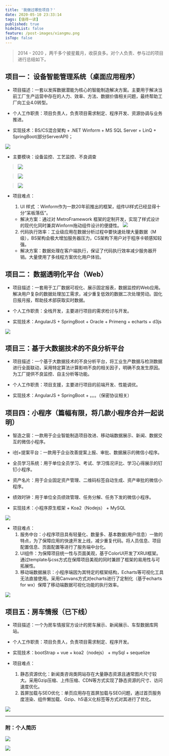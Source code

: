```yaml
---
title: '我做过哪些项目？'
date: 2020-05-10 23:33:14
tags: [值得一读]
published: true
hideInList: false
feature: /post-images/xiangmu.png
isTop: false
---
```




> 2014 - 2020 ，两千多个披星戴月，收获良多。对个人负责、参与过的项目进行总结如下。


## 项目一： 设备智能管理系统（桌面应用程序）

- 项目描述：一套以发挥数据潜能为核心的智能制造解决方案。主要用于解决当前工厂生产运营中存在的人力、效率、方法、数据价值相关问题，最终帮助工厂向工业4.0转型。

- 个人工作职责：项目负责人，负责项目需求制定、程序开发、资源协调与业务推进。

- 实现技术：BS/CS混合架构 + .NET Winform + MS SQL Server + LinQ + SpringBoot(部分ServerAPI)；


  
![](https://www.xr1228.com//post-images/1589153255940.png)

- 主要模块：设备监控、工艺监控、不良调查
>   ![](https://www.xr1228.com//post-images/1589153107363.png)

>   ![](https://www.xr1228.com//post-images/1589153172425.png)

>   ![](https://www.xr1228.com//post-images/1589153182823.png)

- 项目难点：

    1. UI 样式 ：Winform作为一款20年前推出的框架，组件UI样式已经显得十分“呆板落伍”。
    - 解决方案：通过对 MetroFramework 框架的定制开发，实现了样式设计的现代化同时兼具Winform拖动组件设计的便捷性。
![](https://www.xr1228.com//post-images/1589154078440.png)

    2. 代码执行效率：工业级应用在数据分析过程中要快速处理大量数据（M级），BS架构会极大增加服务器压力，CS架构下用户对于程序卡顿感知较强。

    - 解决方案：数据处理在客户端执行，保证了代码执行效率减少服务器开销。大量使用了多线程方案优化用户体验。


## 项目二： 数据透明化平台（Web）

- 项目描述：一套用于工厂数据可视化、展示固定报表，数据监控的Web应用。解决用户复杂的数据处理加工需求，减少重复低效的数据二次处理劳动。固化日报月报，帮助技术部获取实时数据。

- 个人工作职责：全栈开发，主要进行项目的需求检讨与开发。

- 实现技术：AngularJS + SpringBoot + Oracle + Primeng + echarts + d3js

![](https://www.xr1228.com//post-images/1589154673790.png)

## 项目三：基于大数据技术的不良分析平台

- 项目描述：一个基于大数据技术的不良分析平台，将工业生产数据与检测数据进行全面联动，采用特定算法计算影响不良的相关因子，明确不良发生原因。为工厂提供不良监控、自主分析等功能。

- 个人工作职责：项目支援，主要进行项目的前端开发、性能调优。

- 实现技术：AngularJS + SpringBoot + 。。。（保密协议相关）


## 项目四：小程序（篇幅有限，将几款小程序合并一起说明）

- 智造之窗：一款用于企业智能制造项目改进、移动端数据展示、新闻、数据交互的微信小程序。
- i创+提案平台：一款用于企业改善提案上报、审批、数据展示的微信小程序。
- 全员学习系统：用于单位全员学习、考试、学习情况评比、学习心得展示的钉钉小程序。
- 资产名片：用于企业固定资产管理、二维码标签自动生成、资产审批的微信小程序。
- 绩效时钟：用于单位全员绩效管理、任务分解、任务下发的微信小程序。

- 实现技术：小程序原生框架 + Koa2（Nodejs） + MySQL

![](https://www.xr1228.com//post-images/1589385069512.png)

- 项目难点：
  1. 服务中台：小程序项目具有轻量化、数量多、基本数据(用户信息）一致的特点，为了保障应用的快速开发上线，减少重复代码。将人员信息、项目配置信息、页面配置等进行了服务端中台化。
  2. UI组件：为保障项目统一性与页面美观，基于ColorUI开发了XRUI框架。通过template与css方式在保障项目美观的同时兼顾了框架的易用性与可拓展性。
   1. 移动端数据展示：小程序端因为其特定的框架结构，Echarts等可视化工具无法直接使用。采用Canvans方式对echarts进行了定制化（基于echarts for wx）保障了移动端数据可视化功能的执行效率。

![](https://www.xr1228.com//post-images/1589157404629.png)

## 项目五：房车情报（已下线）

- 项目描述：一个为房车情报官方设计的房车展示、新闻展示、车型数据库网站。

- 个人工作职责：项目负责人，负责项目需求制定、程序开发。

- 实现技术：bootStrap + vue + koa2（nodejs） + mySql + sequelize

- 项目难点：
  1. 静态资源优化：新闻类咨询类网站存在大量静态资源且通常图片尺寸较大。采用Gzip压缩、上传压缩、CDN等方式实现了静态资源的尺寸、访问速度优化。
  2. 首屏加载与SEO优化：单页应用存在首屏加载与SEO问题，通过首页服务度渲染、组件懒加载、Gzip、h5语义化标签等方式对其进行了优化。

![](https://www.xr1228.com//post-images/1589157977232.jpeg)


-------



###  附：个人简历

![](https://www.xr1228.com//post-images/1589125473530.jpg)

![](https://www.xr1228.com//post-images/1589125514909.jpg)

